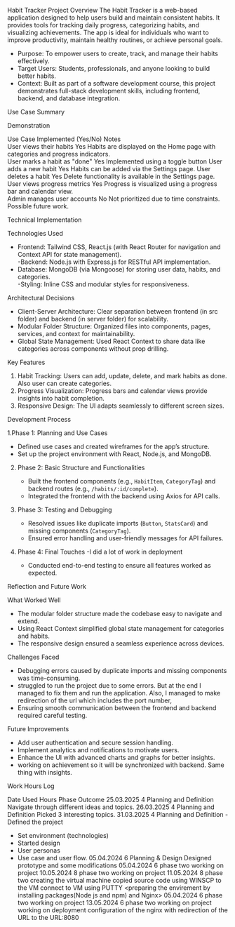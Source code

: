 Habit Tracker
Project Overview 
The Habit Tracker is a web-based application designed to help users build and maintain consistent habits. It provides tools for tracking daily progress, categorizing habits, and visualizing achievements. The app is ideal for individuals who want to improve productivity, maintain healthy routines, or achieve personal goals.  

- Purpose: To empower users to create, track, and manage their habits effectively.  
- Target Users: Students, professionals, and anyone looking to build better habits.  
- Context: Built as part of a software development course, this project demonstrates full-stack development skills, including frontend, backend, and database integration.

Use Case Summary

Demonstration  

Use Case                     	Implemented (Yes/No)		Notes                                                                 
User views their habits       	Yes                  	 Habits are displayed on the Home page with categories and progress indicators.        
User marks a habit as "done"  	Yes                  	Implemented using a toggle button
User adds a new habit         	Yes                  	Habits can be added via the Settings page. 
User deletes a habit          	Yes                  	Delete functionality is available in the Settings page.                              
User views progress metrics   	Yes	Progress is visualized using a progress bar and calendar view.                        
Admin manages user accounts   	No	Not prioritized due to time constraints. Possible future work.                        


Technical Implementation

Technologies Used
- Frontend: Tailwind CSS, React.js (with React Router for navigation and Context API for state management).  
-Backend: Node.js with Express.js for RESTful API implementation.  
- Database: MongoDB (via Mongoose) for storing user data, habits, and categories.  
-Styling: Inline CSS and modular styles for responsiveness.  

Architectural Decisions
- Client-Server Architecture: Clear separation between frontend (in src folder) and backend (in server folder) for scalability.  
- Modular Folder Structure: Organized files into components, pages, services, and context for maintainability.  
- Global State Management: Used React Context to share data like categories across components without prop drilling.  

Key Features 
1. Habit Tracking: Users can add, update, delete, and mark habits as done. Also user can create categories. 
2. Progress Visualization: Progress bars and calendar views provide insights into habit completion.  
4. Responsive Design: The UI adapts seamlessly to different screen sizes.  

Development Process

1.Phase 1: Planning and Use Cases
   - Defined use cases and created wireframes for the app’s structure.  
   - Set up the project environment with React, Node.js, and MongoDB.  

2. Phase 2: Basic Structure and Functionalities
   - Built the frontend components (e.g., `HabitItem`, `CategoryTag`) and backend routes (e.g., `/habits/:id/complete`).  
   - Integrated the frontend with the backend using Axios for API calls.  

3. Phase 3: Testing and Debugging 
   - Resolved issues like duplicate imports (`Button`, `StatsCard`) and missing components (`CategoryTag`).  
   - Ensured error handling and user-friendly messages for API failures.  

4. Phase 4: Final Touches 
   -I did a lot of work in deployment
   - Conducted end-to-end testing to ensure all features worked as expected.  

Reflection and Future Work

What Worked Well
- The modular folder structure made the codebase easy to navigate and extend.  
- Using React Context simplified global state management for categories and habits.  
- The responsive design ensured a seamless experience across devices.  

Challenges Faced
- Debugging errors caused by duplicate imports and missing components was time-consuming.
- struggled to run the project due to some errors. But at the end I managed to fix them and run the application. Also, I managed to make redirection of the url which includes the port number, 
- Ensuring smooth communication between the frontend and backend required careful testing.  

Future Improvements
- Add user authentication and secure session handling.  
- Implement analytics and notifications to motivate users.  
- Enhance the UI with advanced charts and graphs for better insights.  
- working on achievement so it will be synchronized with backend. Same thing with insights.

Work Hours Log

Date	Used Hours	Phase	Outcome
25.03.2025	4	Planning and Definition	Navigate through different ideas and topics.
26.03.2025	4	Planning and Definition	Picked 3 interesting topics.
31.03.2025	4	Planning and Definition	- Defined the project
- Set environment (technologies)
- Started design
- User personas
- Use case and user flow.
05.04.2024	6	Planning & Design	Designed prototype and some modifications
05.04.2024	6	phase two	working on project
10.05.2024	8	phase two	working on project
11.05.2024	8	phase two	creating the virtual machine
copied source code using WINSCP to the VM
connect to VM using PUTTY <preparing the envirement by installing packages(Node js and npm) and Nginx>
05.04.2024	6	phase two	working on project
13.05.2024	6	phase two	working on project
working on deployment
configuration of the nginx with redirection of the URL to the URL:8080

 


